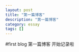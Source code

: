 ```yaml
---
layout: post
title: "第一篇博客"
description: "第一篇博客"
category: essay
tags: []
---
```


#first blog
第一篇博客
开始记录啦
